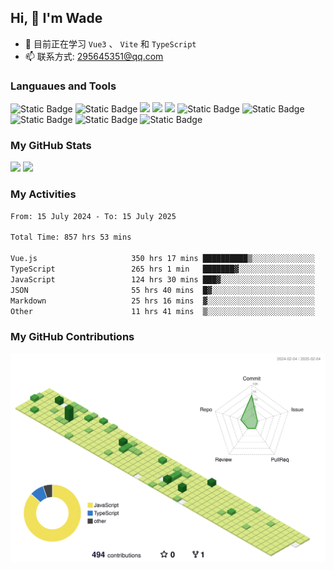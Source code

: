 ## Hi, 👋 I'm Wade

- 🌱 目前正在学习 `Vue3` 、 `Vite` 和 `TypeScript`
- 📫 联系方式: 295645351@qq.com

### Languaues and Tools

<span > 
  <img alt="Static Badge" src="https://img.shields.io/badge/Vue-%2342b883?style=flat-square&logo=Vue&logoColor=%23fff"> 
  <img alt="Static Badge" src="https://img.shields.io/badge/TypeScript-%230072b3?style=flat-square&logo=TypeScript&logoColor=%23fff"> 
  <img src="https://img.shields.io/badge/-JavaScript-F7DF1E?style=flat-square&logo=javascript&logoColor=white" /> 
  <img src="https://img.shields.io/badge/-HTML5-E34F26?style=flat-square&logo=html5&logoColor=white" /> 
  <img src="https://img.shields.io/badge/-CSS3-1572B6?style=flat-square&logo=css3" /> 
  <img alt="Static Badge" src="https://img.shields.io/badge/Webpack-%230072b3?style=flat-square&logo=webpack&logoColor=%23fff"> 
  <img alt="Static Badge" src="https://img.shields.io/badge/Vite-%239a60fe?style=flat-square&logo=vite&logoColor=%23fff"> 
  <img alt="Static Badge" src="https://img.shields.io/badge/Sass-%23c66394?style=flat-square&logo=Sass&logoColor=%23fff"> 
  <img alt="Static Badge" src="https://img.shields.io/badge/Visual_Studio_Code-007ACC?style=flat-square&logo=Visual-Studio-Code&logoColor=white"> 
  <img alt="Static Badge" src="https://img.shields.io/badge/Git-F05032?style=flat-square&logo=Git&logoColor=white">  
</span>


### My GitHub Stats

<div align="left">
  <img src="https://github-readme-stats.vercel.app/api?username=Cwd295645351&show_icons=true" /> 
  <img src="https://github-readme-stats.vercel.app/api/top-langs/?username=Cwd295645351&layout=compact&langs_count=6&text_color=000&icon_color=fff&theme=graywhite" />
</div>

### My Activities

<!--START_SECTION:waka-->

```txt
From: 15 July 2024 - To: 15 July 2025

Total Time: 857 hrs 53 mins

Vue.js                     350 hrs 17 mins ██████████▒░░░░░░░░░░░░░░   40.83 %
TypeScript                 265 hrs 1 min   ███████▓░░░░░░░░░░░░░░░░░   30.89 %
JavaScript                 124 hrs 30 mins ███▓░░░░░░░░░░░░░░░░░░░░░   14.51 %
JSON                       55 hrs 40 mins  █▓░░░░░░░░░░░░░░░░░░░░░░░   06.49 %
Markdown                   25 hrs 16 mins  ▓░░░░░░░░░░░░░░░░░░░░░░░░   02.95 %
Other                      11 hrs 41 mins  ▒░░░░░░░░░░░░░░░░░░░░░░░░   01.36 %
```

<!--END_SECTION:waka-->

### My GitHub Contributions

![](./profile-3d-contrib/profile-green-animate.svg)
